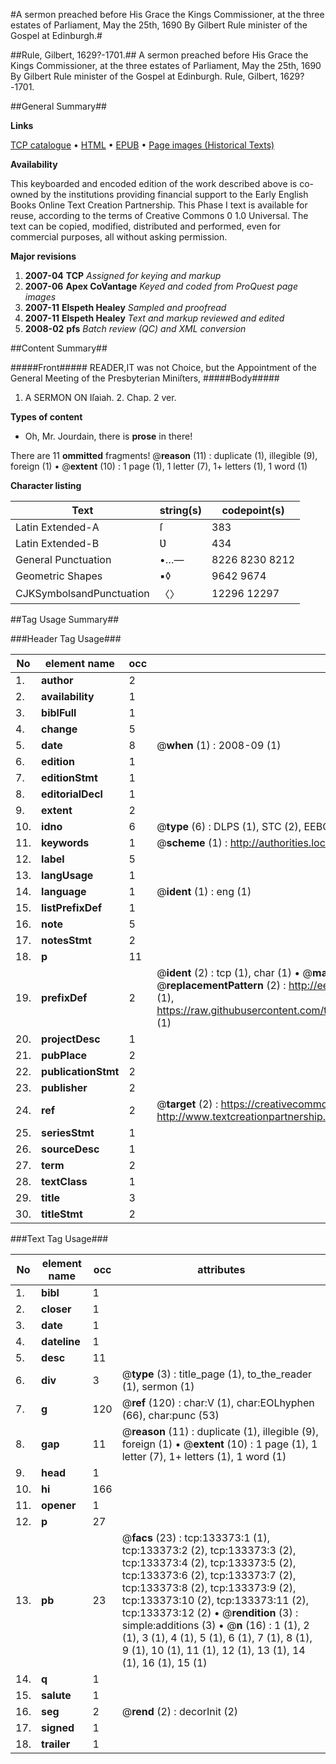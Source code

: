 #A sermon preached before His Grace the Kings Commissioner, at the three estates of Parliament, May the 25th, 1690 By Gilbert Rule minister of the Gospel at Edinburgh.#

##Rule, Gilbert, 1629?-1701.##
A sermon preached before His Grace the Kings Commissioner, at the three estates of Parliament, May the 25th, 1690 By Gilbert Rule minister of the Gospel at Edinburgh.
Rule, Gilbert, 1629?-1701.

##General Summary##

**Links**

[TCP catalogue](http://www.ota.ox.ac.uk/tcp/)  • 
[HTML](http://tei.it.ox.ac.uk/tcp/Texts-HTML/free/A92/A92076.html)  • 
[EPUB](http://tei.it.ox.ac.uk/tcp/Texts-EPUB/free/A92/A92076.epub) • 
[Page images (Historical Texts)](https://data.historicaltexts.jisc.ac.uk/view?pubId=eebo-99900096e&pageId=eebo-99900096e-133373-1)

**Availability**

This keyboarded and encoded edition of the
	       work described above is co-owned by the institutions
	       providing financial support to the Early English Books
	       Online Text Creation Partnership. This Phase I text is
	       available for reuse, according to the terms of Creative
	       Commons 0 1.0 Universal. The text can be copied,
	       modified, distributed and performed, even for
	       commercial purposes, all without asking permission.

**Major revisions**

1. __2007-04__ __TCP__ *Assigned for keying and markup*
1. __2007-06__ __Apex CoVantage__ *Keyed and coded from ProQuest page images*
1. __2007-11__ __Elspeth Healey__ *Sampled and proofread*
1. __2007-11__ __Elspeth Healey__ *Text and markup reviewed and edited*
1. __2008-02__ __pfs__ *Batch review (QC) and XML conversion*

##Content Summary##

#####Front#####
READER,IT was not Choice, but the Appointment of the General Meeting of the Presbyterian Miniſters, 
#####Body#####

1. A SERMON ON Iſaiah. 2. Chap. 2 ver.

**Types of content**

  * Oh, Mr. Jourdain, there is **prose** in there!

There are 11 **ommitted** fragments! 
 @__reason__ (11) : duplicate (1), illegible (9), foreign (1)  •  @__extent__ (10) : 1 page (1), 1 letter (7), 1+ letters (1), 1 word (1)

**Character listing**


|Text|string(s)|codepoint(s)|
|---|---|---|
|Latin Extended-A|ſ|383|
|Latin Extended-B|Ʋ|434|
|General Punctuation|•…—|8226 8230 8212|
|Geometric Shapes|▪◊|9642 9674|
|CJKSymbolsandPunctuation|〈〉|12296 12297|

##Tag Usage Summary##

###Header Tag Usage###

|No|element name|occ|attributes|
|---|---|---|---|
|1.|__author__|2||
|2.|__availability__|1||
|3.|__biblFull__|1||
|4.|__change__|5||
|5.|__date__|8| @__when__ (1) : 2008-09 (1)|
|6.|__edition__|1||
|7.|__editionStmt__|1||
|8.|__editorialDecl__|1||
|9.|__extent__|2||
|10.|__idno__|6| @__type__ (6) : DLPS (1), STC (2), EEBO-CITATION (1), PROQUEST (1), VID (1)|
|11.|__keywords__|1| @__scheme__ (1) : http://authorities.loc.gov/ (1)|
|12.|__label__|5||
|13.|__langUsage__|1||
|14.|__language__|1| @__ident__ (1) : eng (1)|
|15.|__listPrefixDef__|1||
|16.|__note__|5||
|17.|__notesStmt__|2||
|18.|__p__|11||
|19.|__prefixDef__|2| @__ident__ (2) : tcp (1), char (1)  •  @__matchPattern__ (2) : ([0-9\-]+):([0-9IVX]+) (1), (.+) (1)  •  @__replacementPattern__ (2) : http://eebo.chadwyck.com/downloadtiff?vid=$1&page=$2 (1), https://raw.githubusercontent.com/textcreationpartnership/Texts/master/tcpchars.xml#$1 (1)|
|20.|__projectDesc__|1||
|21.|__pubPlace__|2||
|22.|__publicationStmt__|2||
|23.|__publisher__|2||
|24.|__ref__|2| @__target__ (2) : https://creativecommons.org/publicdomain/zero/1.0/ (1), http://www.textcreationpartnership.org/docs/. (1)|
|25.|__seriesStmt__|1||
|26.|__sourceDesc__|1||
|27.|__term__|2||
|28.|__textClass__|1||
|29.|__title__|3||
|30.|__titleStmt__|2||


###Text Tag Usage###

|No|element name|occ|attributes|
|---|---|---|---|
|1.|__bibl__|1||
|2.|__closer__|1||
|3.|__date__|1||
|4.|__dateline__|1||
|5.|__desc__|11||
|6.|__div__|3| @__type__ (3) : title_page (1), to_the_reader (1), sermon (1)|
|7.|__g__|120| @__ref__ (120) : char:V (1), char:EOLhyphen (66), char:punc (53)|
|8.|__gap__|11| @__reason__ (11) : duplicate (1), illegible (9), foreign (1)  •  @__extent__ (10) : 1 page (1), 1 letter (7), 1+ letters (1), 1 word (1)|
|9.|__head__|1||
|10.|__hi__|166||
|11.|__opener__|1||
|12.|__p__|27||
|13.|__pb__|23| @__facs__ (23) : tcp:133373:1 (1), tcp:133373:2 (2), tcp:133373:3 (2), tcp:133373:4 (2), tcp:133373:5 (2), tcp:133373:6 (2), tcp:133373:7 (2), tcp:133373:8 (2), tcp:133373:9 (2), tcp:133373:10 (2), tcp:133373:11 (2), tcp:133373:12 (2)  •  @__rendition__ (3) : simple:additions (3)  •  @__n__ (16) : 1 (1), 2 (1), 3 (1), 4 (1), 5 (1), 6 (1), 7 (1), 8 (1), 9 (1), 10 (1), 11 (1), 12 (1), 13 (1), 14 (1), 16 (1), 15 (1)|
|14.|__q__|1||
|15.|__salute__|1||
|16.|__seg__|2| @__rend__ (2) : decorInit (2)|
|17.|__signed__|1||
|18.|__trailer__|1||
